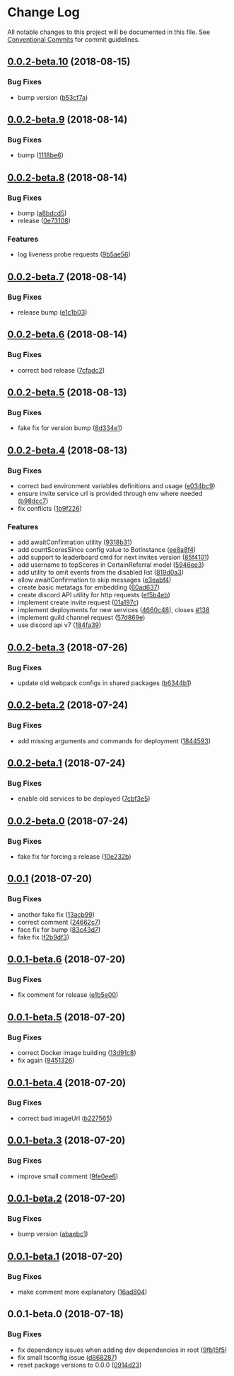# Change Log

All notable changes to this project will be documented in this file.
See [Conventional Commits](https://conventionalcommits.org) for commit guidelines.

<a name="0.0.2-beta.10"></a>
## [0.0.2-beta.10](https://github.com/overmindbots/shared-utils/compare/@overmindbots/shared-utils@0.0.2-beta.9...@overmindbots/shared-utils@0.0.2-beta.10) (2018-08-15)


### Bug Fixes

* bump version ([b53cf7a](https://github.com/overmindbots/shared-utils/commit/b53cf7a))




<a name="0.0.2-beta.9"></a>
## [0.0.2-beta.9](https://github.com/overmindbots/shared-utils/compare/@overmindbots/shared-utils@0.0.2-beta.8...@overmindbots/shared-utils@0.0.2-beta.9) (2018-08-14)


### Bug Fixes

* bump ([1118be6](https://github.com/overmindbots/shared-utils/commit/1118be6))




<a name="0.0.2-beta.8"></a>
## [0.0.2-beta.8](https://github.com/overmindbots/shared-utils/compare/@overmindbots/shared-utils@0.0.2-beta.7...@overmindbots/shared-utils@0.0.2-beta.8) (2018-08-14)


### Bug Fixes

* bump ([a8bdcd5](https://github.com/overmindbots/shared-utils/commit/a8bdcd5))
* release ([0e73108](https://github.com/overmindbots/shared-utils/commit/0e73108))


### Features

* log liveness probe requests ([9b5ae56](https://github.com/overmindbots/shared-utils/commit/9b5ae56))




<a name="0.0.2-beta.7"></a>
## [0.0.2-beta.7](https://github.com/overmindbots/shared-utils/compare/@overmindbots/shared-utils@0.0.2-beta.6...@overmindbots/shared-utils@0.0.2-beta.7) (2018-08-14)


### Bug Fixes

* release bump ([e1c1b03](https://github.com/overmindbots/shared-utils/commit/e1c1b03))




<a name="0.0.2-beta.6"></a>
## [0.0.2-beta.6](https://github.com/overmindbots/shared-utils/compare/@overmindbots/shared-utils@0.0.2-beta.5...@overmindbots/shared-utils@0.0.2-beta.6) (2018-08-14)


### Bug Fixes

* correct bad release ([7cfadc2](https://github.com/overmindbots/shared-utils/commit/7cfadc2))




<a name="0.0.2-beta.5"></a>
## [0.0.2-beta.5](https://github.com/overmindbots/shared-utils/compare/@overmindbots/shared-utils@0.0.2-beta.4...@overmindbots/shared-utils@0.0.2-beta.5) (2018-08-13)


### Bug Fixes

* fake fix for version bump ([8d334e1](https://github.com/overmindbots/shared-utils/commit/8d334e1))




<a name="0.0.2-beta.4"></a>
## [0.0.2-beta.4](https://github.com/overmindbots/shared-utils/compare/@overmindbots/shared-utils@0.0.2-beta.3...@overmindbots/shared-utils@0.0.2-beta.4) (2018-08-13)


### Bug Fixes

* correct bad environment variables definitions and usage ([e034bc9](https://github.com/overmindbots/shared-utils/commit/e034bc9))
* ensure invite service url is provided through env where needed ([b98dcc7](https://github.com/overmindbots/shared-utils/commit/b98dcc7))
* fix conflicts ([1b9f226](https://github.com/overmindbots/shared-utils/commit/1b9f226))


### Features

* add awaitConfirmation utility ([9318b31](https://github.com/overmindbots/shared-utils/commit/9318b31))
* add countScoresSince config value to BotInstance ([ee8a8f4](https://github.com/overmindbots/shared-utils/commit/ee8a8f4))
* add support to leaderboard cmd for next invites version ([85f4101](https://github.com/overmindbots/shared-utils/commit/85f4101))
* add username to topScores in CertainReferral model ([5946ee3](https://github.com/overmindbots/shared-utils/commit/5946ee3))
* add utility to omit events from the disabled list ([819d0a3](https://github.com/overmindbots/shared-utils/commit/819d0a3))
* allow awaitConfirmation to skip messages ([e3eabf4](https://github.com/overmindbots/shared-utils/commit/e3eabf4))
* create basic metatags for embedding ([60ad637](https://github.com/overmindbots/shared-utils/commit/60ad637))
* create discord API utility for http requests ([ef5b4eb](https://github.com/overmindbots/shared-utils/commit/ef5b4eb))
* implement create invite request ([01a197c](https://github.com/overmindbots/shared-utils/commit/01a197c))
* implement deployments for new services ([4660c48](https://github.com/overmindbots/shared-utils/commit/4660c48)), closes [#138](https://github.com/overmindbots/shared-utils/issues/138)
* implement guild channel request ([57d869e](https://github.com/overmindbots/shared-utils/commit/57d869e))
* use discord api v7 ([184fa39](https://github.com/overmindbots/shared-utils/commit/184fa39))





<a name="0.0.2-beta.3"></a>
## [0.0.2-beta.3](https://github.com/overmindbots/shared-utils/compare/@overmindbots/shared-utils@0.0.2-beta.2...@overmindbots/shared-utils@0.0.2-beta.3) (2018-07-26)


### Bug Fixes

* update old webpack configs in shared packages ([b6344b1](https://github.com/overmindbots/shared-utils/commit/b6344b1))




<a name="0.0.2-beta.2"></a>
## [0.0.2-beta.2](https://github.com/overmindbots/shared-utils/compare/@overmindbots/shared-utils@0.0.2-beta.1...@overmindbots/shared-utils@0.0.2-beta.2) (2018-07-24)


### Bug Fixes

* add missing arguments and commands for deployment ([1844593](https://github.com/overmindbots/shared-utils/commit/1844593))




<a name="0.0.2-beta.1"></a>
## [0.0.2-beta.1](https://github.com/overmindbots/shared-utils/compare/@overmindbots/shared-utils@0.0.2-beta.0...@overmindbots/shared-utils@0.0.2-beta.1) (2018-07-24)


### Bug Fixes

* enable old services to be deployed ([7cbf3e5](https://github.com/overmindbots/shared-utils/commit/7cbf3e5))




<a name="0.0.2-beta.0"></a>
## [0.0.2-beta.0](https://github.com/overmindbots/shared-utils/compare/@overmindbots/shared-utils@0.0.1...@overmindbots/shared-utils@0.0.2-beta.0) (2018-07-24)


### Bug Fixes

* fake fix for forcing a release ([10e232b](https://github.com/overmindbots/shared-utils/commit/10e232b))




<a name="0.0.1"></a>
## [0.0.1](https://github.com/overmindbots/shared-utils/compare/@overmindbots/shared-utils@0.0.1-beta.6...@overmindbots/shared-utils@0.0.1) (2018-07-20)


### Bug Fixes

* another fake fix ([13acb99](https://github.com/overmindbots/shared-utils/commit/13acb99))
* correct comment ([24662c7](https://github.com/overmindbots/shared-utils/commit/24662c7))
* face fix for bump ([83c43d7](https://github.com/overmindbots/shared-utils/commit/83c43d7))
* fake fix ([f2b9df3](https://github.com/overmindbots/shared-utils/commit/f2b9df3))




<a name="0.0.1-beta.6"></a>
## [0.0.1-beta.6](https://github.com/overmindbots/shared-utils/compare/@overmindbots/shared-utils@0.0.1-beta.5...@overmindbots/shared-utils@0.0.1-beta.6) (2018-07-20)


### Bug Fixes

* fix comment for release ([e1b5e00](https://github.com/overmindbots/shared-utils/commit/e1b5e00))




<a name="0.0.1-beta.5"></a>
## [0.0.1-beta.5](https://github.com/overmindbots/shared-utils/compare/@overmindbots/shared-utils@0.0.1-beta.4...@overmindbots/shared-utils@0.0.1-beta.5) (2018-07-20)


### Bug Fixes

* correct Docker image building ([13d91c8](https://github.com/overmindbots/shared-utils/commit/13d91c8))
* fix again ([9451326](https://github.com/overmindbots/shared-utils/commit/9451326))




<a name="0.0.1-beta.4"></a>
## [0.0.1-beta.4](https://github.com/overmindbots/shared-utils/compare/@overmindbots/shared-utils@0.0.1-beta.3...@overmindbots/shared-utils@0.0.1-beta.4) (2018-07-20)


### Bug Fixes

* correct bad imageUrl ([b227565](https://github.com/overmindbots/shared-utils/commit/b227565))




<a name="0.0.1-beta.3"></a>
## [0.0.1-beta.3](https://github.com/overmindbots/shared-utils/compare/@overmindbots/shared-utils@0.0.1-beta.2...@overmindbots/shared-utils@0.0.1-beta.3) (2018-07-20)


### Bug Fixes

* improve small comment ([9fe0ee6](https://github.com/overmindbots/shared-utils/commit/9fe0ee6))




<a name="0.0.1-beta.2"></a>
## [0.0.1-beta.2](https://github.com/overmindbots/shared-utils/compare/@overmindbots/shared-utils@0.0.1-beta.1...@overmindbots/shared-utils@0.0.1-beta.2) (2018-07-20)


### Bug Fixes

* bump version ([abaebc1](https://github.com/overmindbots/shared-utils/commit/abaebc1))




<a name="0.0.1-beta.1"></a>
## [0.0.1-beta.1](https://github.com/overmindbots/shared-utils/compare/@overmindbots/shared-utils@0.0.1-beta.0...@overmindbots/shared-utils@0.0.1-beta.1) (2018-07-20)


### Bug Fixes

* make comment more explanatory ([16ad804](https://github.com/overmindbots/shared-utils/commit/16ad804))




<a name="0.0.1-beta.0"></a>
## 0.0.1-beta.0 (2018-07-18)


### Bug Fixes

* fix dependency issues when adding dev dependencies in root ([9fb15f5](https://github.com/overmindbots/shared-utils/commit/9fb15f5))
* fix small tsconfig issue ([d868287](https://github.com/overmindbots/shared-utils/commit/d868287))
* reset package versions to 0.0.0 ([0914d23](https://github.com/overmindbots/shared-utils/commit/0914d23))
